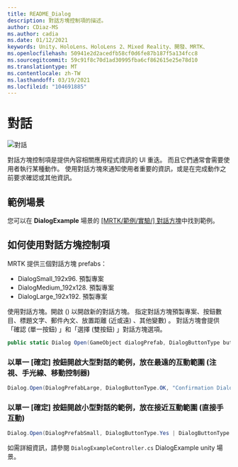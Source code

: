 ```yaml
---
title: README_Dialog
description: 對話方塊控制項的描述。
author: CDiaz-MS
ms.author: cadia
ms.date: 01/12/2021
keywords: Unity、HoloLens、HoloLens 2、Mixed Reality、開發、MRTK、
ms.openlocfilehash: 50941e2d2acedfb58cf0d6fe87b187f5a134fcc8
ms.sourcegitcommit: 59c91f8c70d1ad30995fba6cf862615e25e78d10
ms.translationtype: MT
ms.contentlocale: zh-TW
ms.lasthandoff: 03/19/2021
ms.locfileid: "104691885"
---
```

# <a name="dialog"></a>對話

![對話](../../Images/Dialog/MRTK_UX_Dialog_Main.png)

對話方塊控制項是提供內容相關應用程式資訊的 UI 重迭。 而且它們通常會需要使用者執行某種動作。 使用對話方塊來通知使用者重要的資訊，或是在完成動作之前要求確認或其他資訊。

## <a name="example-scene"></a>範例場景

您可以在 **DialogExample** 場景的 [ [MRTK/範例/實驗/] 對話方塊](https://github.com/microsoft/MixedRealityToolkit-Unity/tree/mrtk_development/Assets/MRTK/SDK/Experimental/Dialog)中找到範例。

## <a name="how-to-use-dialog-control"></a>如何使用對話方塊控制項

MRTK 提供三個對話方塊 prefabs：

- DialogSmall_192x96. 預製專案
- DialogMedium_192x128. 預製專案
- DialogLarge_192x192. 預製專案

使用對話方塊。開啟 () 以開啟新的對話方塊。 指定對話方塊預製專案、按鈕數目、標題文字、郵件內文、放置距離 (近或遠) 、其他變數) 。 對話方塊會提供「確認 (單一按鈕) 」和「選擇 (雙按鈕) 」對話方塊選項。

```c#
public static Dialog Open(GameObject dialogPrefab, DialogButtonType buttons, string title, string message, bool placeForNearInteraction, System.Object variable = null)
```

### <a name="example-of-opening-large-dialog-with-single-ok-button-placed-at-far-interaction-range-gaze-hand-ray-motion-controller"></a>以單一 [確定] 按鈕開啟大型對話的範例，放在最遠的互動範圍 (注視、手光線、移動控制器) 

```c#
Dialog.Open(DialogPrefabLarge, DialogButtonType.OK, "Confirmation Dialog, Large, Far", "This is an example of a large dialog with only one button, placed at far interaction range", false);
```

### <a name="example-of-opening-small-dialog-with-single-ok-button-placed-at-near-interaction-range-direct-hand-interaction"></a>以單一 [確定] 按鈕開啟小型對話的範例，放在接近互動範圍 (直接手互動) 

```c#
Dialog.Open(DialogPrefabSmall, DialogButtonType.Yes | DialogButtonType.No, "Confirmation Dialog, Small, Far", "This is an example of a small dialog with a choice message, placed at near interaction range", true);
```

如需詳細資訊，請參閱 `DialogExampleController.cs` DialogExample unity 場景。
